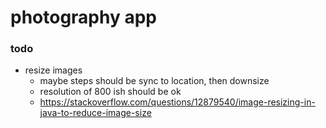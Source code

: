 # photography app

### todo

* resize images
    * maybe steps should be sync to location, then downsize
    * resolution of 800 ish should be ok
    * https://stackoverflow.com/questions/12879540/image-resizing-in-java-to-reduce-image-size